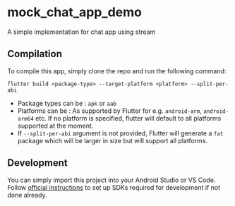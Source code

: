 # mock_chat_app_demo

A simple implementation for chat app using stream

## Compilation

To compile this app, simply clone the repo and run the following command:

```
flutter build <package-type> --target-platform <platform> --split-per-abi
```

- Package types can be : `apk` or `aab`
- Platforms can be : As supported by Flutter for e.g. `android-arm`, `android-arm64` etc. If no platform is specified, flutter will default to all platforms supported at the moment.
- If `--split-per-abi` argument is not provided, Flutter will generate a `fat` package which will be larger in size but will support all platforms.

## Development

You can simply import this project into your Android Studio or VS Code. Follow [official instructions](https://flutter.dev/docs/get-started/install) to set up SDKs required for development if not done already.
